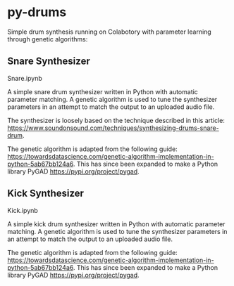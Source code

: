 # py-drums
Simple drum synthesis running on Colabotory with parameter learning through genetic algorithms:

## Snare Synthesizer

Snare.ipynb

A simple snare drum synthesizer written in Python with automatic parameter matching. A genetic algorithm is used to tune the synthesizer parameters in an attempt to match the output to an uploaded audio file.

The synthesizer is loosely based on the technique described in this article: https://www.soundonsound.com/techniques/synthesizing-drums-snare-drum.

The genetic algorithm is adapted from the following guide: https://towardsdatascience.com/genetic-algorithm-implementation-in-python-5ab67bb124a6. This has since been expanded to make a Python library PyGAD https://pypi.org/project/pygad.

## Kick Synthesizer

Kick.ipynb

A simple kick drum synthesizer written in Python with automatic parameter matching. A genetic algorithm is used to tune the synthesizer parameters in an attempt to match the output to an uploaded audio file.

The genetic algorithm is adapted from the following guide: https://towardsdatascience.com/genetic-algorithm-implementation-in-python-5ab67bb124a6. This has since been expanded to make a Python library PyGAD https://pypi.org/project/pygad.
